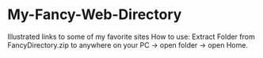 # My-Fancy-Web-Directory
Illustrated links to some of my favorite sites
How to use: Extract Folder from FancyDirectory.zip to anywhere on your PC -> open folder -> open Home.
